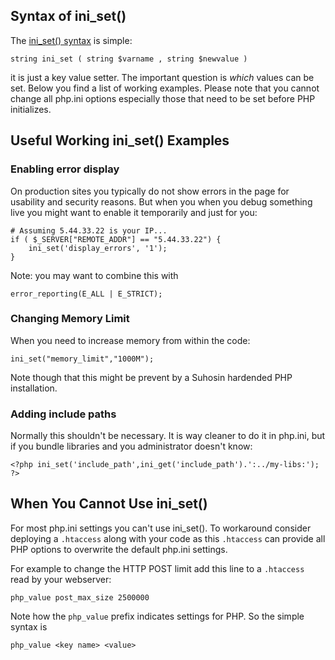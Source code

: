 ## Syntax of ini_set()

The [ini_set() syntax](http://php.net/manual/en/function.ini-set.php) is simple:

    string ini_set ( string $varname , string $newvalue )

it is just a key value setter. The important question is *which* values can be set. Below you find a list of working examples. 
Please note that you cannot change all php.ini options especially those that need to be set before PHP initializes.

## Useful Working ini_set() Examples

### Enabling error display

On production sites you typically do not show errors in the page for usability and security reasons. But when you when you debug something live you might want to enable it temporarily and just for you:

    # Assuming 5.44.33.22 is your IP...
    if ( $_SERVER["REMOTE_ADDR"] == "5.44.33.22") {
        ini_set('display_errors', '1');
    }

Note: you may want to combine this with

    error_reporting(E_ALL | E_STRICT);

### Changing Memory Limit

When you need to increase memory from within the code:

    ini_set("memory_limit","1000M");

Note though that this might be prevent by a Suhosin hardended PHP installation.

### Adding include paths

Normally this shouldn't be necessary. It is way cleaner to do it in php.ini, but if you bundle libraries and you administrator doesn't know:

    <?php ini_set('include_path',ini_get('include_path').':../my-libs:');  ?>

## When You Cannot Use ini_set()

For most php.ini settings you can't use ini_set(). To workaround consider deploying a `.htaccess` along with your 
code as this `.htaccess` can provide all PHP options to overwrite the default php.ini settings.

For example to change the HTTP POST limit add this line to a `.htaccess` read by your webserver:

    php_value post_max_size 2500000

Note how the `php_value` prefix indicates settings for PHP. So the simple syntax is

    php_value <key name> <value>
